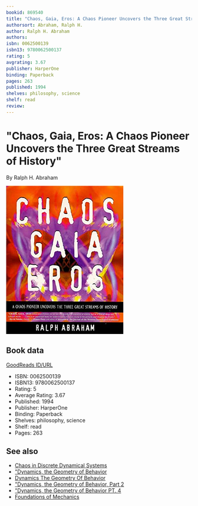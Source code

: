 ```yaml
---
bookid: 869540
title: "Chaos, Gaia, Eros: A Chaos Pioneer Uncovers the Three Great Streams of History"
authorsort: Abraham, Ralph H.
author: Ralph H. Abraham
authors: 
isbn: 0062500139
isbn13: 9780062500137
rating: 5
avgrating: 3.67
publisher: HarperOne
binding: Paperback
pages: 263
published: 1994
shelves: philosophy, science
shelf: read
review: 
---
```


# "Chaos, Gaia, Eros: A Chaos Pioneer Uncovers the Three Great Streams of History"

By Ralph H. Abraham

![](../../assets/bookcovers/1179053377l/869540._SX318_.jpg)

## Book data

[GoodReads ID/URL](https://www.goodreads.com/book/show/869540)

- ISBN: 0062500139
- ISBN13: 9780062500137
- Rating: 5
- Average Rating: 3.67
- Published: 1994
- Publisher: HarperOne
- Binding: Paperback
- Shelves: philosophy, science
- Shelf: read
- Pages: 263


## See also

- [Chaos in Discrete Dynamical Systems](Chaos_in_Discrete_Dynamical_Systems-_A_Visual_Introduction_in_2_Dimensions.md)
- ["Dynamics, the Geometry of Behavior](Dynamics__the_Geometry_of_Behavior-_Global_Behavior-Part_3_Visual_Mathematicals_Library.md)
- [Dynamics The Geometry Of Behavior](Dynamics_The_Geometry_Of_Behavior.md)
- ["Dynamics, the Geometry of Behavior, Part 2](Dynamics__the_Geometry_of_Behavior__Part_2-_Chaotic_Behavior_Visual_Mathematics_Library.md)
- ["Dynamics, the Geometry of Behavior PT. 4](Dynamics__the_Geometry_of_Behavior_PT_4-_Bifurcation_Behavior.md)
- [Foundations of Mechanics](Foundations_of_Mechanics.md)
